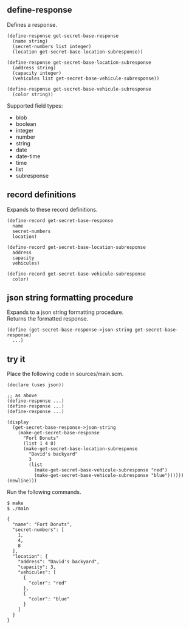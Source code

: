 define-response
---------------
Defines a response.

    (define-response get-secret-base-response
      (name string)
      (secret-numbers list integer)
      (location get-secret-base-location-subresponse))

    (define-response get-secret-base-location-subresponse
      (address string)
      (capacity integer)
      (vehicules list get-secret-base-vehicule-subresponse))

    (define-response get-secret-base-vehicule-subresponse
      (color string))

Supported field types:

- blob
- boolean
- integer
- number
- string
- date
- date-time
- time
- list
- subresponse

record definitions
------------------
Expands to these record definitions.

    (define-record get-secret-base-response
      name
      secret-numbers
      location)

    (define-record get-secret-base-location-subresponse
      address
      capacity
      vehicules)

    (define-record get-secret-base-vehicule-subresponse
      color)

json string formatting procedure
--------------------------------
Expands to a json string formatting procedure.  
Returns the formatted response.

    (define (get-secret-base-response->json-string get-secret-base-response)
      ...)

try it
------
Place the following code in sources/main.scm.

    (declare (uses json))

    ;; as above
    (define-response ...)
    (define-response ...)
    (define-response ...)

    (display
      (get-secret-base-response->json-string
        (make-get-secret-base-response
          "Fort Donuts"
          (list 1 4 8)
          (make-get-secret-base-location-subresponse
            "David's backyard"
            3
            (list
              (make-get-secret-base-vehicule-subresponse "red")
              (make-get-secret-base-vehicule-subresponse "blue"))))))
    (newline)))

Run the following commands.

    $ make
    $ ./main

    {
      "name": "Fort Donuts",
      "secret-numbers": [
        1,
        4,
        8
      ],
      "location": {
        "address": "David's backyard",
        "capacity": 3,
        "vehicules": [
          {
            "color": "red"
          },
          {
            "color": "blue"
          }
        ]
      }
    }
